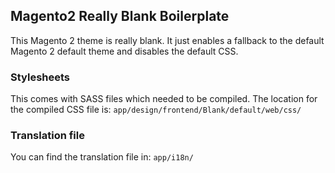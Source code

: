 ## Magento2 Really Blank Boilerplate

This Magento 2 theme is really blank. It just enables a fallback to the default Magento 2 default theme and disables the default CSS.

### Stylesheets ###
This comes with SASS files which needed to be compiled.
The location for the compiled CSS file is:
```app/design/frontend/Blank/default/web/css/```

### Translation file ###

You can find the translation file in:
```app/i18n/```
